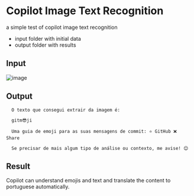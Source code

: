 # Copilot Image Text Recognition
a simple test of copilot image text recognition
* input folder with initial data 
* output folder with results

## Input
![image](https://github.com/user-attachments/assets/24bd21f6-d18b-4aaf-99c2-8cfb469f9419)

## Output
```
  O texto que consegui extrair da imagem é:
  
  gitm😎ji
  
  Uma guia de emoji para as suas mensagens de commit: ⭐ GitHub ❌ Share
  
  Se precisar de mais algum tipo de análise ou contexto, me avise! 😊
```
## Result
Copilot can understand emojis and text and translate the content to portuguese automatically.
